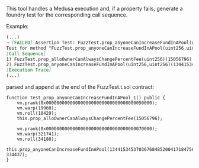 This tool handles a Medusa execution and, if a property fails, generate a foundry test for the corresponding call sequence.


Example:
```markdown
(...)
⇾ [FAILED] Assertion Test: FuzzTest.prop_anyoneCanIncreaseFundInAPool(uint256,uint256)
Test for method "FuzzTest.prop_anyoneCanIncreaseFundInAPool(uint256,uint256)" resulted in an assertion failure after the following call sequence:
[Call Sequence]
1) FuzzTest.prop_alloOwnerCanAlwaysChangePercentFee(uint256)(15056796) (block=10429, time=19960, gas=12500000, gasprice=1, value=0, sender=0x0000000000000000000000000000000000050000)
2) FuzzTest.prop_anyoneCanIncreaseFundInAPool(uint256,uint256)(13441534537036768485200417184756697876915712920751763869415731560796441041418, 334437) (block=34180, time=321741, gas=12500000, gasprice=1, value=0, sender=0x0000000000000000000000000000000000070000)
[Execution Trace]
(...)
```

parsed and append at the end of the FuzzTest.t.sol contract:
```solidity
function test_prop_anyoneCanIncreaseFundInAPool_1() public {
    vm.prank(0x0000000000000000000000000000000000050000);
    vm.warp(19960);
    vm.roll(10429);
    this.prop_alloOwnerCanAlwaysChangePercentFee(15056796);

    vm.prank(0x0000000000000000000000000000000000070000);
    vm.warp(321741);
    vm.roll(34180);
    this.prop_anyoneCanIncreaseFundInAPool(13441534537036768485200417184756697876915712920751763869415731560796441041418, 334437);
}
```
